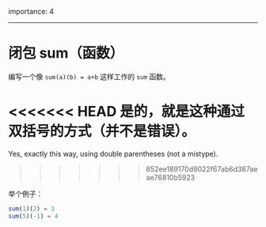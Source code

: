importance: 4

---

# 闭包 sum（函数）

编写一个像 `sum(a)(b) = a+b` 这样工作的 `sum` 函数。

<<<<<<< HEAD
是的，就是这种通过双括号的方式（并不是错误）。
=======
Yes, exactly this way, using double parentheses (not a mistype).
>>>>>>> 852ee189170d9022f67ab6d387aeae76810b5923

举个例子：

```js
sum(1)(2) = 3
sum(5)(-1) = 4
```

